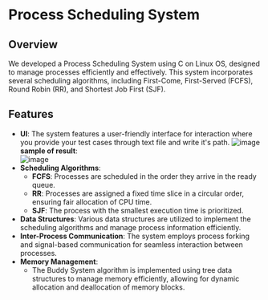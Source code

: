 # Process Scheduling System

## Overview
We developed a Process Scheduling System using C on Linux OS, designed to manage processes efficiently and effectively. This system incorporates several scheduling algorithms, including First-Come, First-Served (FCFS), Round Robin (RR), and Shortest Job First (SJF). 

## Features
- **UI**: The system features a user-friendly interface for interaction where you provide your test cases through text file and write it's path.
![image](https://github.com/user-attachments/assets/a0c04841-5d17-4ba8-82b4-5d0d057f0447)
**sample of result**:<br>
![image](https://github.com/user-attachments/assets/ca4ea2c5-e5fb-4586-978b-b7a866ff04f8)
- **Scheduling Algorithms**: 
  - **FCFS**: Processes are scheduled in the order they arrive in the ready queue.
  - **RR**: Processes are assigned a fixed time slice in a circular order, ensuring fair allocation of CPU time.
  - **SJF**: The process with the smallest execution time is prioritized.
- **Data Structures**: Various data structures are utilized to implement the scheduling algorithms and manage process information efficiently.
- **Inter-Process Communication**: The system employs process forking and signal-based communication for seamless interaction between processes.
- **Memory Management**: 
  - The Buddy System algorithm is implemented using tree data structures to manage memory efficiently, allowing for dynamic allocation and deallocation of memory blocks.
